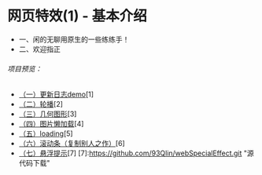 # 网页特效(1) - 基本介绍
<p>
<ul>
<li>一、闲的无聊用原生的一些练练手！</li>
<li>二、欢迎指正</li>
</ul>
</p>

###### 项目预览：
+ [（一）更新日志demo](https://93qlin.github.io/webSpecialEffect/)[1]
+ [（二）轮播](https://93qlin.github.io/webSpecialEffect/bananer.html)[2]
+ [（三）几何图形](https://93qlin.github.io/webSpecialEffect/geometricFigure.html)[3]
+ [（四）图片懒加载](https://93qlin.github.io/webSpecialEffect/imglazythrottle.html)[4]
+ [（五）loading](https://93qlin.github.io/webSpecialEffect/loading.html)[5]
+ [（六）滚动条（复制别人之作）](https://93qlin.github.io/webSpecialEffect/scoll.html)[6]
+ [（七）悬浮提示](https://93qlin.github.io/webSpecialEffect/skill.html)[7]
[7]:https://github.com/93Qlin/webSpecialEffect.git "源代码下载"
